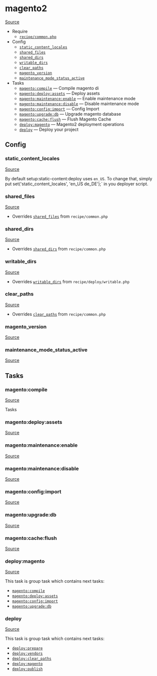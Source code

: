 <!-- DO NOT EDIT THIS FILE! -->
<!-- Instead edit recipe/magento2.php -->
<!-- Then run bin/docgen -->

# magento2

[Source](/recipe/magento2.php)



* Require
  * [`recipe/common.php`](/docs/recipe/common.md)
* Config
  * [`static_content_locales`](#static_content_locales)
  * [`shared_files`](#shared_files)
  * [`shared_dirs`](#shared_dirs)
  * [`writable_dirs`](#writable_dirs)
  * [`clear_paths`](#clear_paths)
  * [`magento_version`](#magento_version)
  * [`maintenance_mode_status_active`](#maintenance_mode_status_active)
* Tasks
  * [`magento:compile`](#magentocompile) — Compile magento di
  * [`magento:deploy:assets`](#magentodeployassets) — Deploy assets
  * [`magento:maintenance:enable`](#magentomaintenanceenable) — Enable maintenance mode
  * [`magento:maintenance:disable`](#magentomaintenancedisable) — Disable maintenance mode
  * [`magento:config:import`](#magentoconfigimport) — Config Import
  * [`magento:upgrade:db`](#magentoupgradedb) — Upgrade magento database
  * [`magento:cache:flush`](#magentocacheflush) — Flush Magento Cache
  * [`deploy:magento`](#deploymagento) — Magento2 deployment operations
  * [`deploy`](#deploy) — Deploy your project

## Config
### static_content_locales
[Source](/recipe/magento2.php#L19)

By default setup:static-content:deploy uses `en_US`.
To change that, simply put set('static_content_locales', 'en_US de_DE');`
in you deployer script.

### shared_files
[Source](/recipe/magento2.php#L21)

* Overrides [`shared_files`](/docs/recipe/common.md#shared_files) from `recipe/common.php`



### shared_dirs
[Source](/recipe/magento2.php#L25)

* Overrides [`shared_dirs`](/docs/recipe/common.md#shared_dirs) from `recipe/common.php`



### writable_dirs
[Source](/recipe/magento2.php#L39)

* Overrides [`writable_dirs`](/docs/recipe/deploy/writable.md#writable_dirs) from `recipe/deploy/writable.php`



### clear_paths
[Source](/recipe/magento2.php#L45)

* Overrides [`clear_paths`](/docs/recipe/common.md#clear_paths) from `recipe/common.php`



### magento_version
[Source](/recipe/magento2.php#L54)



### maintenance_mode_status_active
[Source](/recipe/magento2.php#L61)




## Tasks
### magento:compile
[Source](/recipe/magento2.php#L69)

Tasks

### magento:deploy:assets
[Source](/recipe/magento2.php#L76)



### magento:maintenance:enable
[Source](/recipe/magento2.php#L81)



### magento:maintenance:disable
[Source](/recipe/magento2.php#L86)



### magento:config:import
[Source](/recipe/magento2.php#L91)



### magento:upgrade:db
[Source](/recipe/magento2.php#L126)



### magento:cache:flush
[Source](/recipe/magento2.php#L153)



### deploy:magento
[Source](/recipe/magento2.php#L158)



This task is group task which contains next tasks:
* [`magento:compile`](/docs/recipe/magento2.md#magentocompile)
* [`magento:deploy:assets`](/docs/recipe/magento2.md#magentodeployassets)
* [`magento:config:import`](/docs/recipe/magento2.md#magentoconfigimport)
* [`magento:upgrade:db`](/docs/recipe/magento2.md#magentoupgradedb)


### deploy
[Source](/recipe/magento2.php#L167)



This task is group task which contains next tasks:
* [`deploy:prepare`](/docs/recipe/common.md#deployprepare)
* [`deploy:vendors`](/docs/recipe/deploy/vendors.md#deployvendors)
* [`deploy:clear_paths`](/docs/recipe/deploy/clear_paths.md#deployclear_paths)
* [`deploy:magento`](/docs/recipe/magento2.md#deploymagento)
* [`deploy:publish`](/docs/recipe/common.md#deploypublish)


